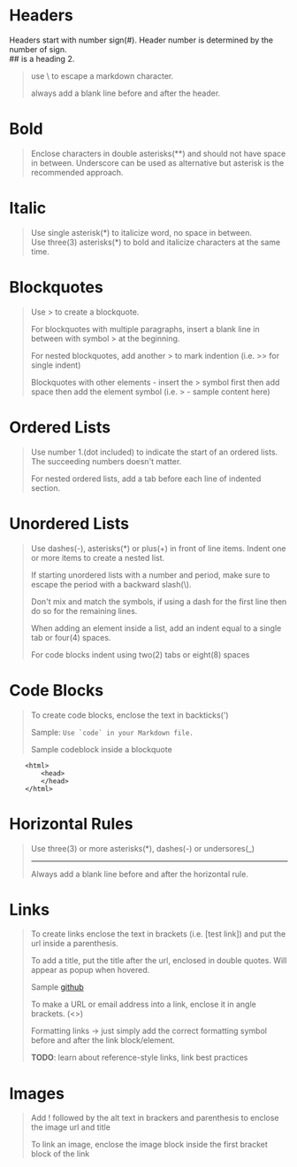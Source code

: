 
# Headers  

Headers start with number sign(#). Header number is determined by the number of sign.  
\#\# is a heading 2.  

> use \\ to escape a markdown character.  
>
> always add a blank line before and after the header.


# Bold  

> Enclose characters in double asterisks(\*\*) and should not have space in between. Underscore can be used as alternative but asterisk is the recommended approach.  


# Italic  

> Use single asterisk(\*) to italicize word, no space in between.  
> Use three(3) asterisks(\*) to bold and italicize characters at the same time.  


# Blockquotes  

> Use \> to create a blockquote.  
>
> For blockquotes with multiple paragraphs, insert a blank line in between with symbol \> at the beginning.  
>
> For nested blockquotes, add another \> to mark indention (i.e. \>\> for single indent)  
>
> Blockquotes with other elements - insert the \> symbol first then add space then add the element symbol (i.e. \> \- sample content here)  


# Ordered Lists  

> Use number 1.(dot included) to indicate the start of an ordered lists. The succeeding numbers doesn't matter.  
>
> For nested ordered lists, add a tab before each line of indented section.  


# Unordered Lists  

> Use dashes(\-), asterisks(\*) or plus(\+) in front of line items. Indent one or more items to create a nested list.  
>
> If starting unordered lists with a number and period, make sure to escape the period with a backward slash(\\).  
>
> Don't mix and match the symbols, if using a dash for the first line then do so for the remaining lines.  
>
> When adding an element inside a list, add an indent equal to a single tab or four(4) spaces.  
>
> For code blocks indent using two(2) tabs or eight(8) spaces  


# Code Blocks  

> To create code blocks, enclose the text in backticks(')
>
> Sample: ``Use `code` in your Markdown file.``
>
> Sample codeblock inside a blockquote  
```
    <html>  
        <head>  
        </head>  
    </html>  
```  


# Horizontal Rules  

> Use three(3) or more asterisks(\*), dashes(-) or undersores(_)
>
> -------
>
> Always add a blank line before and after the horizontal rule.  


# Links  

> To create links enclose the text in brackets (i.e. [test link]) and put the url inside a parenthesis.  
>
> To add a title, put the title after the url, enclosed in double quotes. Will appear as popup when hovered.    
>
> Sample [github](https://github.com/jayson-nacional/my_coding_journal/blob/main/markdown/basic_syntax.md "Basic syntax")
>
> To make a URL or email address into a link, enclose it in angle brackets. (\<\>)
>
> Formatting links -> just simply add the correct formatting symbol before and after the link block/element.  
>
> **TODO**: learn about reference-style links, link best practices  


# Images  

> Add ! followed by the alt text in brackers and parenthesis to enclose the image url and title  
>
> To link an image, enclose the image block inside the first bracket block of the link


